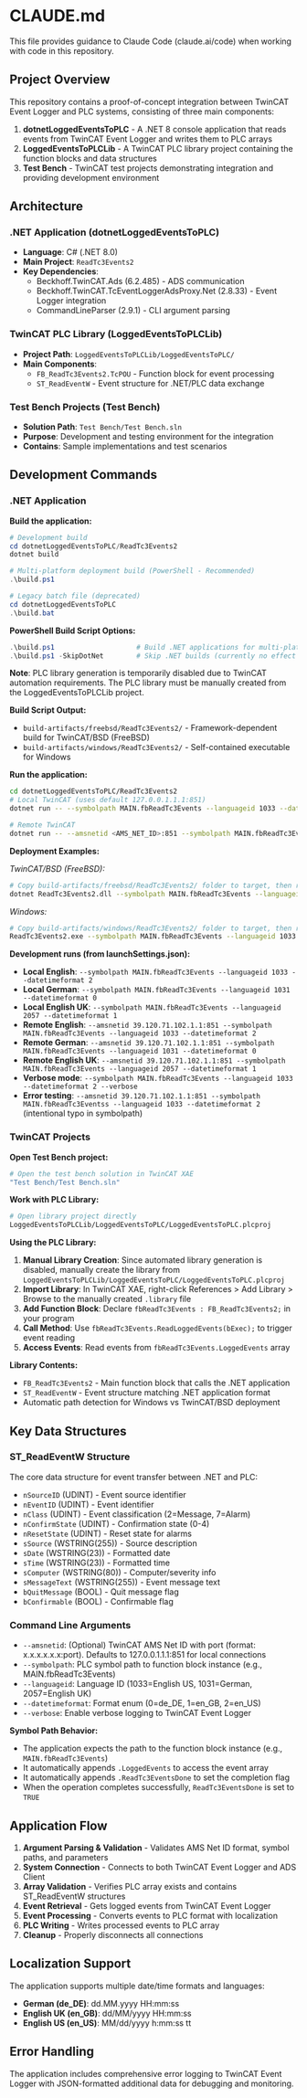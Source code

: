 # CLAUDE.md

This file provides guidance to Claude Code (claude.ai/code) when working with code in this repository.

## Project Overview

This repository contains a proof-of-concept integration between TwinCAT Event Logger and PLC systems, consisting of three main components:

1. **dotnetLoggedEventsToPLC** - A .NET 8 console application that reads events from TwinCAT Event Logger and writes them to PLC arrays
2. **LoggedEventsToPLCLib** - A TwinCAT PLC library project containing the function blocks and data structures
3. **Test Bench** - TwinCAT test projects demonstrating integration and providing development environment

## Architecture

### .NET Application (dotnetLoggedEventsToPLC)
- **Language**: C# (.NET 8.0)
- **Main Project**: `ReadTc3Events2`
- **Key Dependencies**: 
  - Beckhoff.TwinCAT.Ads (6.2.485) - ADS communication
  - Beckhoff.TwinCAT.TcEventLoggerAdsProxy.Net (2.8.33) - Event Logger integration
  - CommandLineParser (2.9.1) - CLI argument parsing

### TwinCAT PLC Library (LoggedEventsToPLCLib)
- **Project Path**: `LoggedEventsToPLCLib/LoggedEventsToPLC/`
- **Main Components**:
  - `FB_ReadTc3Events2.TcPOU` - Function block for event processing
  - `ST_ReadEventW` - Event structure for .NET/PLC data exchange

### Test Bench Projects (Test Bench)
- **Solution Path**: `Test Bench/Test Bench.sln`
- **Purpose**: Development and testing environment for the integration
- **Contains**: Sample implementations and test scenarios

## Development Commands

### .NET Application

**Build the application:**
```powershell
# Development build
cd dotnetLoggedEventsToPLC/ReadTc3Events2
dotnet build

# Multi-platform deployment build (PowerShell - Recommended)
.\build.ps1

# Legacy batch file (deprecated)  
cd dotnetLoggedEventsToPLC
.\build.bat
```

**PowerShell Build Script Options:**
```powershell
.\build.ps1                    # Build .NET applications for multi-platform deployment
.\build.ps1 -SkipDotNet        # Skip .NET builds (currently no effect as PLC builds are disabled)
```

**Note**: PLC library generation is temporarily disabled due to TwinCAT automation requirements. The PLC library must be manually created from the LoggedEventsToPLCLib project.

**Build Script Output:**
- `build-artifacts/freebsd/ReadTc3Events2/` - Framework-dependent build for TwinCAT/BSD (FreeBSD)
- `build-artifacts/windows/ReadTc3Events2/` - Self-contained executable for Windows

**Run the application:**
```bash
cd dotnetLoggedEventsToPLC/ReadTc3Events2
# Local TwinCAT (uses default 127.0.0.1.1.1:851)
dotnet run -- --symbolpath MAIN.fbReadTc3Events --languageid 1033 --datetimeformat 2

# Remote TwinCAT
dotnet run -- --amsnetid <AMS_NET_ID>:851 --symbolpath MAIN.fbReadTc3Events --languageid 1033 --datetimeformat 2
```

**Deployment Examples:**

*TwinCAT/BSD (FreeBSD):*
```bash
# Copy build-artifacts/freebsd/ReadTc3Events2/ folder to target, then run:
dotnet ReadTc3Events2.dll --symbolpath MAIN.fbReadTc3Events --languageid 1033 --datetimeformat 2
```

*Windows:*
```bash
# Copy build-artifacts/windows/ReadTc3Events2/ folder to target, then run:
ReadTc3Events2.exe --symbolpath MAIN.fbReadTc3Events --languageid 1033 --datetimeformat 2
```

**Development runs (from launchSettings.json):**
- **Local English**: `--symbolpath MAIN.fbReadTc3Events --languageid 1033 --datetimeformat 2`
- **Local German**: `--symbolpath MAIN.fbReadTc3Events --languageid 1031 --datetimeformat 0`
- **Local English UK**: `--symbolpath MAIN.fbReadTc3Events --languageid 2057 --datetimeformat 1`
- **Remote English**: `--amsnetid 39.120.71.102.1.1:851 --symbolpath MAIN.fbReadTc3Events --languageid 1033 --datetimeformat 2`
- **Remote German**: `--amsnetid 39.120.71.102.1.1:851 --symbolpath MAIN.fbReadTc3Events --languageid 1031 --datetimeformat 0`
- **Remote English UK**: `--amsnetid 39.120.71.102.1.1:851 --symbolpath MAIN.fbReadTc3Events --languageid 2057 --datetimeformat 1`
- **Verbose mode**: `--symbolpath MAIN.fbReadTc3Events --languageid 1033 --datetimeformat 2 --verbose`
- **Error testing**: `--amsnetid 39.120.71.102.1.1:851 --symbolpath MAIN.fbReadTc3Eventss --languageid 1033 --datetimeformat 2` (intentional typo in symbolpath)

### TwinCAT Projects

**Open Test Bench project:**
```bash
# Open the test bench solution in TwinCAT XAE
"Test Bench/Test Bench.sln"
```

**Work with PLC Library:**
```bash
# Open library project directly
LoggedEventsToPLCLib/LoggedEventsToPLC/LoggedEventsToPLC.plcproj
```

**Using the PLC Library:**
1. **Manual Library Creation**: Since automated library generation is disabled, manually create the library from `LoggedEventsToPLCLib/LoggedEventsToPLC/LoggedEventsToPLC.plcproj`
2. **Import Library**: In TwinCAT XAE, right-click References > Add Library > Browse to the manually created `.library` file
3. **Add Function Block**: Declare `fbReadTc3Events : FB_ReadTc3Events2;` in your program
4. **Call Method**: Use `fbReadTc3Events.ReadLoggedEvents(bExec);` to trigger event reading
5. **Access Events**: Read events from `fbReadTc3Events.LoggedEvents` array

**Library Contents:**
- `FB_ReadTc3Events2` - Main function block that calls the .NET application
- `ST_ReadEventW` - Event structure matching .NET application format
- Automatic path detection for Windows vs TwinCAT/BSD deployment

## Key Data Structures

### ST_ReadEventW Structure
The core data structure for event transfer between .NET and PLC:
- `nSourceID` (UDINT) - Event source identifier
- `nEventID` (UDINT) - Event identifier  
- `nClass` (UDINT) - Event classification (2=Message, 7=Alarm)
- `nConfirmState` (UDINT) - Confirmation state (0-4)
- `nResetState` (UDINT) - Reset state for alarms
- `sSource` (WSTRING(255)) - Source description
- `sDate` (WSTRING(23)) - Formatted date
- `sTime` (WSTRING(23)) - Formatted time
- `sComputer` (WSTRING(80)) - Computer/severity info
- `sMessageText` (WSTRING(255)) - Event message text
- `bQuitMessage` (BOOL) - Quit message flag
- `bConfirmable` (BOOL) - Confirmable flag

### Command Line Arguments
- `--amsnetid`: (Optional) TwinCAT AMS Net ID with port (format: x.x.x.x.x.x:port). Defaults to 127.0.0.1.1.1:851 for local connections
- `--symbolpath`: PLC symbol path to function block instance (e.g., MAIN.fbReadTc3Events)
- `--languageid`: Language ID (1033=English US, 1031=German, 2057=English UK)
- `--datetimeformat`: Format enum (0=de_DE, 1=en_GB, 2=en_US)
- `--verbose`: Enable verbose logging to TwinCAT Event Logger

**Symbol Path Behavior:**
- The application expects the path to the function block instance (e.g., `MAIN.fbReadTc3Events`)
- It automatically appends `.LoggedEvents` to access the event array
- It automatically appends `.ReadTc3EventsDone` to set the completion flag
- When the operation completes successfully, `ReadTc3EventsDone` is set to `TRUE`

## Application Flow

1. **Argument Parsing & Validation** - Validates AMS Net ID format, symbol paths, and parameters
2. **System Connection** - Connects to both TwinCAT Event Logger and ADS Client
3. **Array Validation** - Verifies PLC array exists and contains ST_ReadEventW structures
4. **Event Retrieval** - Gets logged events from TwinCAT Event Logger
5. **Event Processing** - Converts events to PLC format with localization
6. **PLC Writing** - Writes processed events to PLC array
7. **Cleanup** - Properly disconnects all connections

## Localization Support

The application supports multiple date/time formats and languages:
- **German (de_DE)**: dd.MM.yyyy HH:mm:ss
- **English UK (en_GB)**: dd/MM/yyyy HH:mm:ss  
- **English US (en_US)**: MM/dd/yyyy h:mm:ss tt

## Error Handling

The application includes comprehensive error logging to TwinCAT Event Logger with JSON-formatted additional data for debugging and monitoring.